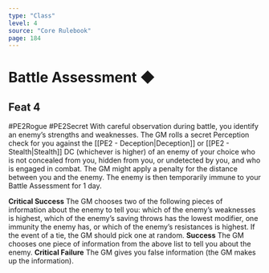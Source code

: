 ```yaml
---
type: "Class"
level: 4
source: "Core Rulebook"
page: 184
---
```

# Battle Assessment ◆
## Feat 4
#PE2Rogue #PE2Secret 
With careful observation during battle, you identify an enemy’s strengths and weaknesses. The GM rolls a secret Perception check for you against the [[PE2 - Deception|Deception]] or [[PE2 - Stealth|Stealth]] DC (whichever is higher) of an enemy of your choice who is not concealed from you, hidden from you, or undetected by you, and who is engaged in combat. The GM might apply a penalty for the distance between you and the enemy. The enemy is then temporarily immune to your Battle Assessment for 1 day. 

**Critical Success** The GM chooses two of the following pieces of information about the enemy to tell you: which of the enemy’s weaknesses is highest, which of the enemy’s saving throws has the lowest modifier, one immunity the enemy has, or which of the enemy’s resistances is highest. If the event of a tie, the GM should pick one at random.
**Success** The GM chooses one piece of information from the above list to tell you about the enemy.
**Critical Failure** The GM gives you false information (the GM makes up the information).